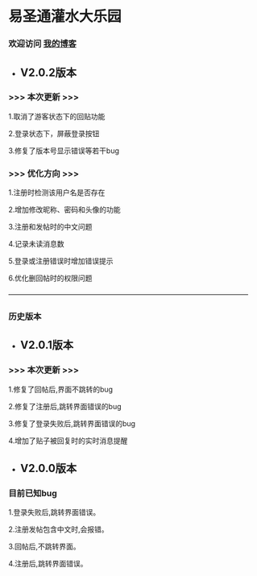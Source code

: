 易圣通灌水大乐园
==================
### 欢迎访问 [我的博客](http://blog.csdn.net/guanghuichenshao "光辉晨少的博客")

* ## V2.0.2版本

### >>> 本次更新 >>> 

1.取消了游客状态下的回贴功能

2.登录状态下，屏蔽登录按钮

3.修复了版本号显示错误等若干bug

### >>> 优化方向 >>> 

1.注册时检测该用户名是否存在

2.增加修改昵称、密码和头像的功能

3.注册和发帖时的中文问题

4.记录未读消息数

5.登录或注册错误时增加错误提示

6.优化删回帖时的权限问题


——————————————————————————————————
### 历史版本


* ## V2.0.1版本

### >>> 本次更新 >>> 


1.修复了回帖后,界面不跳转的bug

2.修复了注册后,跳转界面错误的bug

3.修复了登录失败后,跳转界面错误的bug

4.增加了贴子被回复时的实时消息提醒

* ## V2.0.0版本

### 目前已知bug

1.登录失败后,跳转界面错误。

2.注册发帖包含中文时,会报错。

3.回帖后,不跳转界面。

4.注册后,跳转界面错误。




